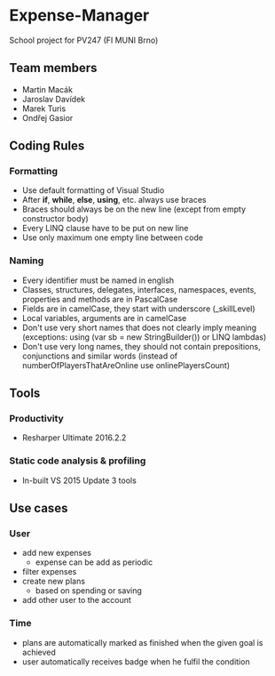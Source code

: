 # Expense-Manager
School project for PV247 (FI MUNI Brno)

## Team members ##
* Martin Macák
* Jaroslav Davídek
* Marek Turis
* Ondřej Gasior

## Coding Rules ##
### Formatting ###
* Use default formatting of Visual Studio
* After **if**, **while**, **else**, **using**, etc. always use braces
* Braces should always be on the new line (except from empty constructor body)
* Every LINQ clause have to be put on new line
* Use only maximum one empty line between code

### Naming ###
* Every identifier must be named in english
* Classes, structures, delegates, interfaces, namespaces, events, properties and methods are in PascalCase
* Fields are in camelCase, they start with underscore (\_skillLevel)
* Local variables, arguments are in camelCase
* Don't use very short names that does not clearly imply meaning (exceptions: using (var sb = new StringBuilder()) or LINQ lambdas)
* Don't use very long names, they should not contain prepositions, conjunctions and similar words (instead of numberOfPlayersThatAreOnline use onlinePlayersCount)

## Tools ##
### Productivity ###
* Resharper Ultimate 2016.2.2

### Static code analysis & profiling ###
* In-built VS 2015 Update 3 tools

## Use cases ##
### User ###
* add new expenses
  - expense can be add as periodic
* filter expenses
* create new plans
   - based on spending or saving
* add other user to the account

### Time ###
* plans are automatically marked as finished when the given goal is achieved
* user automatically receives badge when he fulfil the condition
